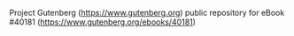 Project Gutenberg (https://www.gutenberg.org) public repository for eBook #40181 (https://www.gutenberg.org/ebooks/40181)
